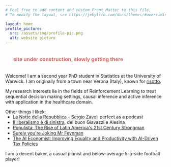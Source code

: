 ```yaml
---
# Feel free to add content and custom Front Matter to this file.
# To modify the layout, see https://jekyllrb.com/docs/themes/#overriding-theme-defaults

layout: home
profile_picture:
  src: /assets/img/profile-pic.png
  alt: website picture
---
```


<p style="background-color: hex; color: #e06666; border-radius: 4px; font-size: 16px; padding: 20px; margin: 5px;" align="justify"><b>site under construction, slowly getting there </b></p>

<p>
  Welcome! I am a second year PhD student in Statistics at the University of Warwick. I am originally from a town near Verona (Italy), known for <a href="https://www.youtube.com/watch?v=TFRX_qhPKnc">risotto</a>.
</p>

<p>
  My research interests lie in the fields of Reinforcement Learning to treat sequential decision making settings, causal inference and active inference with application in the healthcare domain.
</p>


<p>
  Other things I likek:
  <ul style="margin-top:-15px;">
    <li> <a href="https://www.ibs.it/liberismo-di-sinistra-ebook-alberto-alesina/e/9788865763520">La Notte della Repubblica - Sergio Zavoli</a> perfect as a podcast </li>
    <li> <a href="[https://www.ibs.it/liberismo-di-sinistra-ebook-alberto-alesina/e/9788865763520](https://www.raiplay.it/programmi/lanottedellarepubblica)">Il liberalismo è di sinistra</a>, del buon Giavazzi e Alesina </li>
    <li> <a href="https://www.waterstones.com/book/populista/will-grant/9781789543971">Populista: The Rise of Latin America's 21st Century Strongman</a> </li>
    <li> <a href="https://www.amazon.co.uk/Surely-Youre-Joking-Feynman-Adventures/dp/009917331X">Surely you're Joking Mr Feynman</a>  </li>
    <li> <a href="https://blog.salesforceairesearch.com/the-ai-economist/#:~:text=The%20AI%20Economist%20is%20a,collectively%20learning%20using%20reinforcement%20learning.">The AI Economist: Improving Equality and Productivity with AI-Driven Tax Policies</a></li>
  </ul>
</p>

<p>
  I am a decent baker, a casual pianist and below-average 5-a-side football player!
</p>
